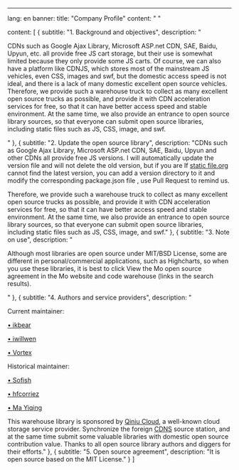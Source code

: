 ---
lang: en
banner:
  title: "Company Profile"
  content: "  "

content: [
  {
    subtitle: "1. Background and objectives",
    description: "<p>CDNs such as Google Ajax Library, Microsoft ASP.net CDN, SAE, Baidu, Upyun, etc. all provide free JS cart storage, but their use is somewhat limited because they only provide some JS carts. Of course, we can also have a platform like CDNJS, which stores most of the mainstream JS vehicles, even CSS, images and swf, but the domestic access speed is not ideal, and there is a lack of many domestic excellent open source vehicles.
  Therefore, we provide such a warehouse truck to collect as many excellent open source trucks as possible, and provide it with CDN acceleration services for free, so that it can have better access speed and stable environment. At the same time, we also provide an entrance to open source library sources, so that everyone can submit open source libraries, including static files such as JS, CSS, image, and swf.</p>"
  },
  {
    subtitle: "2. Update the open source library",
    description: "CDNs such as Google Ajax Library, Microsoft ASP.net CDN, SAE, Baidu, Upyun and other CDNs all provide free JS versions. I will automatically update the version file and will not delete the old version, but if you are If <a href='https://www.staticfile.org'>static file.org</a> cannot find the latest version, you can add a version directory to it and modify the corresponding package.json file , use Pull Request to remind us. <p/><p/>
    Therefore, we provide such a warehouse truck to collect as many excellent open source trucks as possible, and provide it with CDN acceleration services for free, so that it can have better access speed and stable environment. At the same time, we also provide an entrance to open source library sources, so that everyone can submit open source libraries, including static files such as JS, CSS, image, and swf."
  },
  {
    subtitle: "3. Note on use",
    description: "<p>Although most libraries are open source under MIT/BSD License, some are different in personal/commercial applications, such as Highcharts, so when you use these libraries, it is best to click View the Mo open source agreement in the Mo website and code warehouse (links in the search results). </p>"
  },
  {
    subtitle: "4. Authors and service providers",
    description: "<p>Current maintainer:</p>
    <p><a href=’#’>• ikbear</a></p>
    <p><a href=’#’>• iwillwen</a></p>
    <p><a href=’#’>• Vortex</a></p>
    <p>Historical maintainer:</p>
    <p><a href=’#’>• Sofish</a></p>
    <p><a href=’#’>• hfcorriez</a></p>
    <p><a href=’#’>• Ma Yiqing </a></p>
    This warehouse library is sponsored by <a href=’#’>Qiniu Cloud</a>, a well-known cloud storage service provider. Synchronize the foreign <a href=’#’>CDNS</a> source station, and at the same time submit some valuable libraries with domestic open source contribution value. Thanks to all open source library authors and diggers for their efforts."
  },
  {
    subtitle: "5. Open source agreement",
    description: "It is open source based on the MIT License."
  }
]